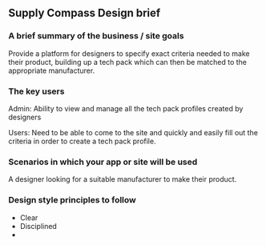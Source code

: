## Supply Compass Design brief

### A brief summary of the business / site goals
Provide a platform for designers to specify exact criteria needed to make their product, building up a tech pack which can then be matched to the appropriate manufacturer.

### The key users
Admin: Ability to view and manage all the tech pack profiles created by designers

Users: Need to be able to come to the site and quickly and easily fill out the criteria in order to create a tech pack profile.

### Scenarios in which your app or site will be used
A designer looking for a suitable manufacturer to make their product.

### Design style principles to follow
* Clear
* Disciplined
* 
